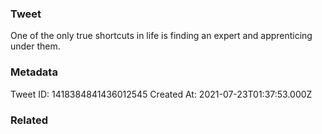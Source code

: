 ### Tweet
One of the only true shortcuts in life is finding an expert and apprenticing under them.

### Metadata
Tweet ID: 1418384841436012545
Created At: 2021-07-23T01:37:53.000Z

### Related

